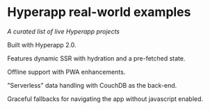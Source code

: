 # Hyperapp real-world examples
*A curated list of live Hyperapp projects*

Built with Hyperapp 2.0.

Features dynamic SSR with hydration and a pre-fetched state.

Offline support with PWA enhancements.

"Serverless" data handling with CouchDB as the back-end.

Graceful fallbacks for navigating the app without javascript enabled.

